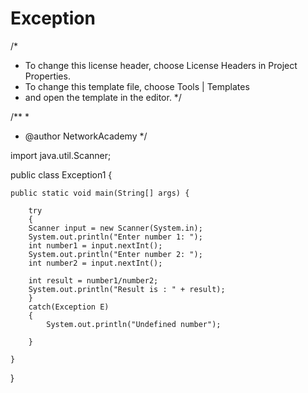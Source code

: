 # Exception

/*
 * To change this license header, choose License Headers in Project Properties.
 * To change this template file, choose Tools | Templates
 * and open the template in the editor.
 */

/**
 *
 * @author NetworkAcademy
 */

import java.util.Scanner;

public class Exception1 {
    
    public static void main(String[] args) {
        
        try 
        {
        Scanner input = new Scanner(System.in);
        System.out.println("Enter number 1: ");
        int number1 = input.nextInt();
        System.out.println("Enter number 2: ");
        int number2 = input.nextInt();
        
        int result = number1/number2;
        System.out.println("Result is : " + result);
        }
        catch(Exception E)
        {
            System.out.println("Undefined number");
            
        }
             
    }
    
}
